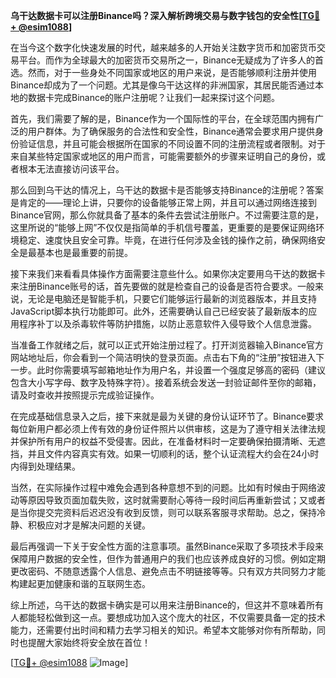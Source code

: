 **乌干达数据卡可以注册Binance吗？深入解析跨境交易与数字钱包的安全性[[TG💪+ @esim1088](https://t.me/s/esim1088)]**

在当今这个数字化快速发展的时代，越来越多的人开始关注数字货币和加密货币交易平台。而作为全球最大的加密货币交易所之一，Binance无疑成为了许多人的首选。然而，对于一些身处不同国家或地区的用户来说，是否能够顺利注册并使用Binance却成为了一个问题。尤其是像乌干达这样的非洲国家，其居民能否通过本地的数据卡完成Binance的账户注册呢？让我们一起来探讨这个问题。

首先，我们需要了解的是，Binance作为一个国际性的平台，在全球范围内拥有广泛的用户群体。为了确保服务的合法性和安全性，Binance通常会要求用户提供身份验证信息，并且可能会根据所在国家的不同设置不同的注册流程或者限制。对于来自某些特定国家或地区的用户而言，可能需要额外的步骤来证明自己的身份，或者根本无法直接访问该平台。

那么回到乌干达的情况上，乌干达的数据卡是否能够支持Binance的注册呢？答案是肯定的——理论上讲，只要你的设备能够正常上网，并且可以通过网络连接到Binance官网，那么你就具备了基本的条件去尝试注册账户。不过需要注意的是，这里所说的“能够上网”不仅仅是指简单的手机信号覆盖，更重要的是要保证网络环境稳定、速度快且安全可靠。毕竟，在进行任何涉及金钱的操作之前，确保网络安全是最基本也是最重要的前提。

接下来我们来看看具体操作方面需要注意些什么。如果你决定要用乌干达的数据卡来注册Binance账号的话，首先要做的就是检查自己的设备是否符合要求。一般来说，无论是电脑还是智能手机，只要它们能够运行最新的浏览器版本，并且支持JavaScript脚本执行功能即可。此外，还需要确认自己已经安装了最新版本的应用程序补丁以及杀毒软件等防护措施，以防止恶意软件入侵导致个人信息泄露。

当准备工作就绪之后，就可以正式开始注册过程了。打开浏览器输入Binance官方网站地址后，你会看到一个简洁明快的登录页面。点击右下角的“注册”按钮进入下一步。此时你需要填写邮箱地址作为用户名，并设置一个强度足够高的密码（建议包含大小写字母、数字及特殊字符）。接着系统会发送一封验证邮件至你的邮箱，请及时查收并按照提示完成验证操作。

在完成基础信息录入之后，接下来就是最为关键的身份认证环节了。Binance要求每位新用户都必须上传有效的身份证件照片以供审核，这是为了遵守相关法律法规并保护所有用户的权益不受侵害。因此，在准备材料时一定要确保拍摄清晰、无遮挡，并且文件内容真实有效。如果一切顺利的话，整个认证流程大约会在24小时内得到处理结果。

当然，在实际操作过程中难免会遇到各种意想不到的问题。比如有时候由于网络波动等原因导致页面加载失败，这时就需要耐心等待一段时间后再重新尝试；又或者是当你提交完资料后迟迟没有收到反馈，则可以联系客服寻求帮助。总之，保持冷静、积极应对才是解决问题的关键。

最后再强调一下关于安全性方面的注意事项。虽然Binance采取了多项技术手段来保障用户数据的安全性，但作为普通用户的我们也应该养成良好的习惯。例如定期更改密码、不随意透露个人信息、避免点击不明链接等等。只有双方共同努力才能构建起更加健康和谐的互联网生态。

综上所述，乌干达的数据卡确实是可以用来注册Binance的，但这并不意味着所有人都能轻松做到这一点。要想成功加入这个庞大的社区，不仅需要具备一定的技术能力，还需要付出时间和精力去学习相关的知识。希望本文能够对你有所帮助，同时也提醒大家始终将安全放在首位！

[[TG💪+ @esim1088](https://t.me/s/esim1088) ![Image](https://i.postimg.cc/4NQfJmqS/Snipaste-2025-05-13-00-14-12.png)]